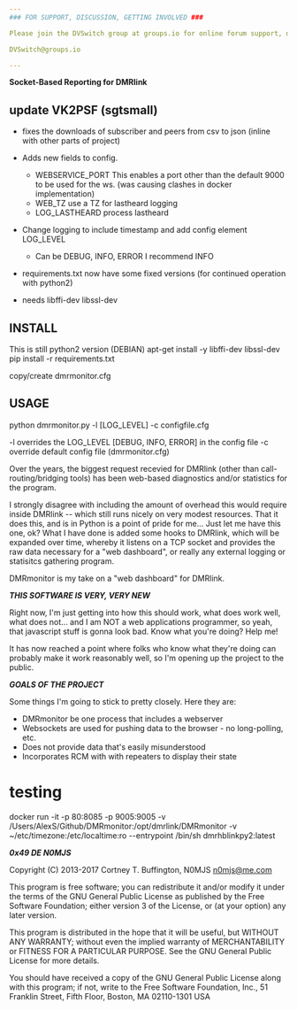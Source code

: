 ```yaml
---
### FOR SUPPORT, DISCUSSION, GETTING INVOLVED ###

Please join the DVSwitch group at groups.io for online forum support, discussion, and to become part of the development team.

DVSwitch@groups.io

---
```


**Socket-Based Reporting for DMRlink**

## update VK2PSF (sgtsmall)
- fixes the downloads of subscriber and peers from csv to json (inline with other parts of project)

- Adds new fields to config.
  - WEBSERVICE_PORT  This enables a port other than the default 9000 to be used for the ws. (was causing clashes in docker implementation)
  - WEB_TZ  use a TZ for lastheard logging
  - LOG_LASTHEARD process lastheard 

- Change logging to include timestamp and add config element LOG_LEVEL
  - Can be DEBUG, INFO, ERROR    I recommend INFO

- requirements.txt now have some fixed versions (for continued operation with python2)
- needs libffi-dev libssl-dev

## INSTALL
This is still python2 version
(DEBIAN)
apt-get install -y libffi-dev libssl-dev
pip install -r requirements.txt

copy/create dmrmonitor.cfg

## USAGE

python dmrmonitor.py -l [LOG_LEVEL] -c configfile.cfg


-l overrides the LOG_LEVEL [DEBUG, INFO, ERROR] in the config file
-c override default config file (dmrmonitor.cfg)


Over the years, the biggest request recevied for DMRlink (other than call-routing/bridging tools) has been web-based diagnostics and/or statistics for the program.

I strongly disagree with including the amount of overhead this would require inside DMRlink -- which still runs nicely on very modest resources. That it does this, and is in Python is a point of pride for me... Just let me have this one, ok? What I have done is added some hooks to DMRlink, which will be expanded over time, whereby it listens on a TCP socket and provides the raw data necessary for a "web dashboard", or really any external logging or statisitcs gathering program.

DMRmonitor is my take on a "web dashboard" for DMRlink.

***THIS SOFTWARE IS VERY, VERY NEW***

Right now, I'm just getting into how this should work, what does work well, what does not... and I am NOT a web applications programmer, so yeah, that javascript stuff is gonna look bad. Know what you're doing? Help me!

It has now reached a point where folks who know what they're doing can probably make it work reasonably well, so I'm opening up the project to the public.

***GOALS OF THE PROJECT***

Some things I'm going to stick to pretty closely. Here they are:

+ DMRmonitor be one process that includes a webserver
+ Websockets are used for pushing data to the browser - no long-polling, etc.
+ Does not provide data that's easily misunderstood
+ Incorporates RCM with with repeaters to display their state


# testing
 docker run -it -p 80:8085 -p 9005:9005 -v /Users/AlexS/Github/DMRmonitor:/opt/dmrlink/DMRmonitor -v ~/etc/timezone:/etc/localtime:ro --entrypoint /bin/sh dmrhblinkpy2:latest


***0x49 DE N0MJS***

Copyright (C) 2013-2017  Cortney T. Buffington, N0MJS <n0mjs@me.com>

This program is free software; you can redistribute it and/or modify it under the terms of the GNU General Public License as published by the Free Software Foundation; either version 3 of the License, or (at your option) any later version.

This program is distributed in the hope that it will be useful, but WITHOUT ANY WARRANTY; without even the implied warranty of MERCHANTABILITY or FITNESS FOR A PARTICULAR PURPOSE. See the GNU General Public License for more details.

You should have received a copy of the GNU General Public License along with this program; if not, write to the Free Software Foundation, Inc., 51 Franklin Street, Fifth Floor, Boston, MA 02110-1301  USA
